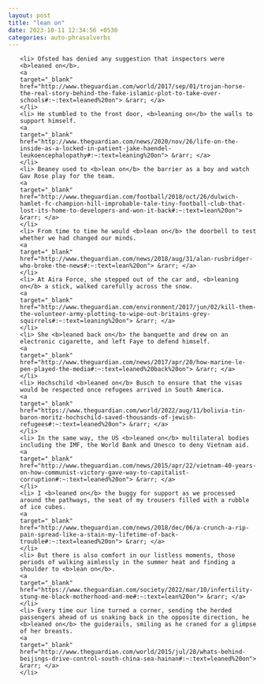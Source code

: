 ```yaml
---
layout: post
title: "lean on"
date: 2023-10-11 12:34:56 +0530
categories: auto-phrasalverbs
---
```

<ol>

    <li> Ofsted has denied any suggestion that inspectors were <b>leaned on</b>.
    <a 
    target="_blank" 
    href="http://www.theguardian.com/world/2017/sep/01/trojan-horse-the-real-story-behind-the-fake-islamic-plot-to-take-over-schools#:~:text=leaned%20on"> &rarr; </a>
    </li>
    <li> He stumbled to the front door, <b>leaning on</b> the walls to support himself.
    <a 
    target="_blank" 
    href="http://www.theguardian.com/news/2020/nov/26/life-on-the-inside-as-a-locked-in-patient-jake-haendel-leukoencephalopathy#:~:text=leaning%20on"> &rarr; </a>
    </li>
    <li> Beaney used to <b>lean on</b> the barrier as a boy and watch Gav Rose play for the team.
    <a 
    target="_blank" 
    href="http://www.theguardian.com/football/2018/oct/26/dulwich-hamlet-fc-champion-hill-improbable-tale-tiny-football-club-that-lost-its-home-to-developers-and-won-it-back#:~:text=lean%20on"> &rarr; </a>
    </li>
    <li> From time to time he would <b>lean on</b> the doorbell to test whether we had changed our minds.
    <a 
    target="_blank" 
    href="http://www.theguardian.com/news/2018/aug/31/alan-rusbridger-who-broke-the-news#:~:text=lean%20on"> &rarr; </a>
    </li>
    <li> At Aira Force, she stepped out of the car and, <b>leaning on</b> a stick, walked carefully across the snow.
    <a 
    target="_blank" 
    href="http://www.theguardian.com/environment/2017/jun/02/kill-them-the-volunteer-army-plotting-to-wipe-out-britains-grey-squirrels#:~:text=leaning%20on"> &rarr; </a>
    </li>
    <li> She <b>leaned back on</b> the banquette and drew on an electronic cigarette, and left Faye to defend himself.
    <a 
    target="_blank" 
    href="http://www.theguardian.com/news/2017/apr/20/how-marine-le-pen-played-the-media#:~:text=leaned%20back%20on"> &rarr; </a>
    </li>
    <li> Hochschild <b>leaned on</b> Busch to ensure that the visas would be respected once refugees arrived in South America.
    <a 
    target="_blank" 
    href="https://www.theguardian.com/world/2022/aug/11/bolivia-tin-baron-moritz-hochschild-saved-thousands-of-jewish-refugees#:~:text=leaned%20on"> &rarr; </a>
    </li>
    <li> In the same way, the US <b>leaned on</b> multilateral bodies including the IMF, the World Bank and Unesco to deny Vietnam aid.
    <a 
    target="_blank" 
    href="http://www.theguardian.com/news/2015/apr/22/vietnam-40-years-on-how-communist-victory-gave-way-to-capitalist-corruption#:~:text=leaned%20on"> &rarr; </a>
    </li>
    <li> I <b>leaned on</b> the buggy for support as we processed around the pathways, the seat of my trousers filled with a rubble of ice cubes.
    <a 
    target="_blank" 
    href="http://www.theguardian.com/news/2018/dec/06/a-crunch-a-rip-pain-spread-like-a-stain-my-lifetime-of-back-trouble#:~:text=leaned%20on"> &rarr; </a>
    </li>
    <li> But there is also comfort in our listless moments, those periods of walking aimlessly in the summer heat and finding a shoulder to <b>lean on</b>.
    <a 
    target="_blank" 
    href="https://www.theguardian.com/society/2022/mar/10/infertility-stung-me-black-motherhood-and-me#:~:text=lean%20on"> &rarr; </a>
    </li>
    <li> Every time our line turned a corner, sending the herded passengers ahead of us snaking back in the opposite direction, he <b>leaned on</b> the guiderails, smiling as he craned for a glimpse of her breasts.
    <a 
    target="_blank" 
    href="http://www.theguardian.com/world/2015/jul/28/whats-behind-beijings-drive-control-south-china-sea-hainan#:~:text=leaned%20on"> &rarr; </a>
    </li>